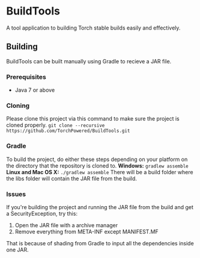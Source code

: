 # BuildTools
A tool application to building Torch stable builds easily and effectively.

## Building
BuildTools can be built manually using Gradle to recieve a JAR file.

### Prerequisites
- Java 7 or above

### Cloning
Please clone this project via this command to make sure the project is cloned properly.
```git clone --recursive https://github.com/TorchPowered/BuildTools.git```

### Gradle
To build the project, do either these steps depending on your platform on the directory that the repository is cloned to.
**Windows:**  ```gradlew assemble```
**Linux and Mac OS X:**  ```./gradlew assemble```
There will be a build folder where the libs folder will contain the JAR file from the build.

### Issues
If you're building the project and running the JAR file from the build and get a SecurityException,
try this:
1. Open the JAR file with a archive manager
2. Remove everything from META-INF except MANIFEST.MF

That is because of shading from Gradle to input all the dependencies inside one JAR.